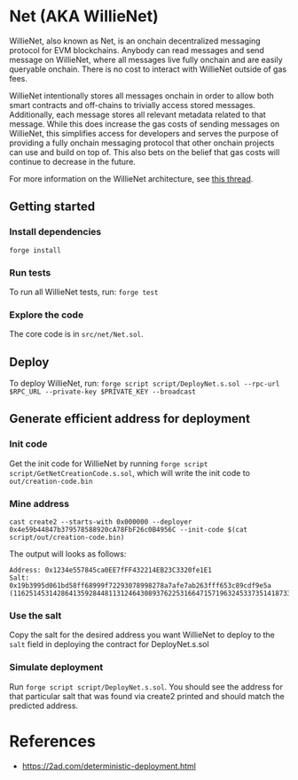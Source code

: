 # Net (AKA WillieNet)

WillieNet, also known as Net, is an onchain decentralized messaging protocol for EVM blockchains. Anybody can read messages and send message on WillieNet, where all messages live fully onchain and are easily queryable onchain. There is no cost to interact with WillieNet outside of gas fees.

WillieNet intentionally stores all messages onchain in order to allow both smart contracts and off-chains to trivially access stored messages. Additionally, each message stores all relevant metadata related to that message. While this does increase the gas costs of sending messages on WillieNet, this simplifies access for developers and serves the purpose of providing a fully onchain messaging protocol that other onchain projects can use and build on top of. This also bets on the belief that gas costs will continue to decrease in the future.

For more information on the WillieNet architecture, see [this thread](https://twitter.com/AspynPalatnick/status/1784072548730171795).

## Getting started

### Install dependencies

`forge install`

### Run tests

To run all WillieNet tests, run: `forge test`

### Explore the code

The core code is in `src/net/Net.sol`.

## Deploy

To deploy WillieNet, run: `forge script script/DeployNet.s.sol --rpc-url $RPC_URL --private-key $PRIVATE_KEY --broadcast`

## Generate efficient address for deployment

### Init code

Get the init code for WillieNet by running `forge script script/GetNetCreationCode.s.sol`, which will write the init code to `out/creation-code.bin`

### Mine address

```
cast create2 --starts-with 0x000000 --deployer 0x4e59b44847b379578588920cA78FbF26c0B4956C --init-code $(cat script/out/creation-code.bin)
```

The output will looks as follows:

```
Address: 0x1234e557845ca0EE7fFF432214EB23C3320fe1E1
Salt: 0x19b3995d061bd58ff68999f72293078998278a7afe7ab263fff653c89cdf9e5a (11625145314286413592844811312464308937622531664715719632453373514187339177562)
```

### Use the salt

Copy the salt for the desired address you want WillieNet to deploy to the `salt` field in deploying the contract for DeployNet.s.sol

### Simulate deployment

Run `forge script script/DeployNet.s.sol`. You should see the address for that particular salt that was found via create2 printed and should match the predicted address.

# References

- https://2ad.com/deterministic-deployment.html
